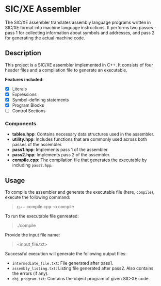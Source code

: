 # SIC/XE Assembler

The SIC/XE assembler translates assembly language programs written in SIC/XE format into machine language instructions. It performs two passes - pass 1 for collecting information about symbols and addresses, and pass 2 for generating the actual machine code.

## Description

This project is a SIC/XE assembler implemented in C++. It consists of four header files and a compilation file to generate an executable. 

**Features included:**

- [x] Literals
- [x] Expressions
- [x] Symbol-defining statements
- [x] Program Blocks
- [ ] Control Sections

### Components

- **tables.hpp**: Contains necessary data structures used in the assembler.
- **utility.hpp**: Includes functions that are commonly used across both passes of the assembler.
- **pass1.hpp**: Implements pass 1 of the assembler.
- **pass2.hpp**: Implements pass 2 of the assembler.
- **compile.cpp**: The compilation file that generates the executable by including `pass2.hpp`.

## Usage

To compile the assembler and generate the executable file (here, `compile`), execute the following command:
>g++ compile.cpp -o compile

To run the executable file genreated:
>./compile 

Provide the input file name:
><input_file.txt>

Successful execution will generate the following output files:
- `intermediate_file.txt`: File generated after pass1.
- `assembly_listing.txt`: Listing file generated after pass2. Also contains the errors (if any).
- `obj_program.txt`: Contains the object program of given SIC-XE code.

